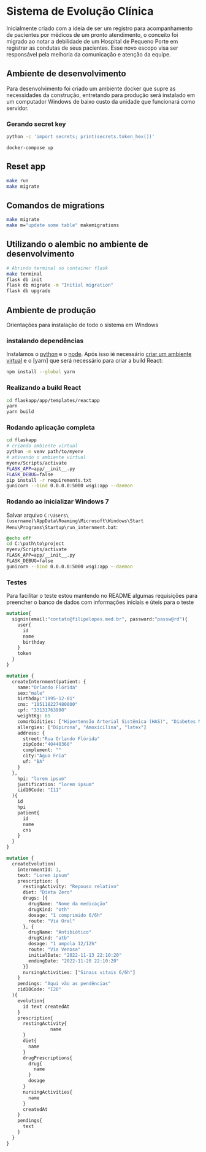 # Sistema de Evolução Clínica

Inicialmente criado com a ideia de ser um registro para acompanhamento de pacientes por médicos de um pronto atendimento, o conceito foi migrado ao notar a debilidade de um Hospital de Pequeno Porte em registrar as condutas de seus pacientes. Esse novo escopo visa ser responsável pela melhoria da comunicação e atenção da equipe.

## Ambiente de desenvolvimento

Para desenvolvimento foi criado um ambiente docker que supre as necessidades da construção, entretando para produção será instalado em um computador Windows de baixo custo da unidade que funcionará como servidor.

### Gerando secret key

```sh
python -c 'import secrets; print(secrets.token_hex())'
```

```
docker-compose up
```

## Reset app

```sh
make run
make migrate
```

## Comandos de migrations

```sh
make migrate
make m="update some table" makemigrations
```

## Utilizando o alembic no ambiente de desenvolvimento

```sh
# Abrindo terminal no container flask
make terminal
flask db init
flask db migrate -m "Initial migration"
flask db upgrade
```

## Ambiente de produção

Orientações para instalação de todo o sistema em Windows

### instalando dependências

Instalamos o [python](https://www.python.org/downloads/) e o [node](https://nodejs.org/en/download/). Após isso ié necessário [criar um ambiente virtual](https://docs.python.org/pt-br/3/library/venv.html#creating-virtual-environments) e o [yarn] que será necessário para criar a build React:

```sh
npm install --global yarn
```

### Realizando a build React

```sh
cd flaskapp/app/templates/reactapp
yarn
yarn build
```

### Rodando aplicação completa

```sh
cd flaskapp
# criando ambiente virtual
python -m venv path/to/myenv
# ativando o ambiente virtual
myenv/Scripts/activate
FLASK_APP=app/__init__.py
FLASK_DEBUG=false
pip install -r requirements.txt
gunicorn --bind 0.0.0.0:5000 wsgi:app --daemon
```

### Rodando ao inicializar Windows 7

Salvar arquivo `C:\Users\(username)\AppData\Roaming\Microsoft\Windows\Start Menu\Programs\Startup\run_internment.bat`:

```bat
@echo off
cd C:\path\to\project
myenv/Scripts/activate
FLASK_APP=app/__init__.py
FLASK_DEBUG=false
gunicorn --bind 0.0.0.0:5000 wsgi:app --daemon
```

### Testes

Para facilitar o teste estou mantendo no README algumas requisições para preencher o banco de dados com informações iniciais e úteis para o teste

```graphql
mutation{
  signin(email:"contato@filipelopes.med.br", password:"passw@rd"){
    user{
      id
      name
      birthday
    }
    token
  }
}
```

```graphql
mutation {
  createInternment(patient: {
    name:"Orlando Flórida"
    sex:"male"
    birthday:"1995-12-01"
    cns: "105118227480000"
    cpf: "33131763990"
    weightKg: 65
    comorbidities: ["Hipertensão Arterial Sistêmica (HAS)", "Diabetes Mellitus (DM)"]
    allergies: ["Dipirona", "Amoxicilina", "latex"]
    address: {
      street:"Rua Orlando Flórida"
      zipCode:"40440360"
      complement: ""
      city:"Água Fria"
      uf: "BA"
    }
  },
  	hpi: "lorem ipsum"
    justification: "lorem ipsum"
    cid10Code: "I11"
  ){
    id
    hpi
    patient{
      id
      name
      cns
    }
  }
}
```

```graphql
mutation {
  createEvolution(
    internmentId: 1,
    text: "Lorem ipsum"
    prescription: {
      restingActivity: "Repouso relativo"
      diet: "Dieta Zero"
      drugs: [{
        drugName: "Nome da medicação"
        drugKind: "oth"
        dosage: "1 comprimido 6/6h"
        route: "Via Oral"
      }, {
        drugName: "Antibiótico"
        drugKind: "atb"
        dosage: "1 ampola 12/12h"
        route: "Via Venosa"
        initialDate: "2022-11-13 22:10:20"
        endingDate: "2022-11-20 22:10:20"
      }]
      nursingActivities: ["Sinais vitais 6/6h"]
    }
    pendings: "Aqui vão as pendências"
    cid10Code: "I20"
  ){
    evolution{
      id text createdAt
    }
    prescription{
      restingActivity{
				name
      }
      diet{
        name
      }
      drugPrescriptions{
        drug{
          name
        }
        dosage
      }
      nursingActivities{
        name
      }
      createdAt
    }
    pendings{
      text
    }
  }
}
```
